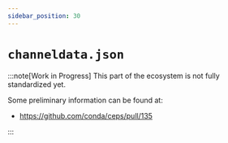```yaml
---
sidebar_position: 30
---
```

# `channeldata.json`

:::note[Work in Progress]
This part of the ecosystem is not fully standardized yet.

Some preliminary information can be found at:

- https://github.com/conda/ceps/pull/135

:::
